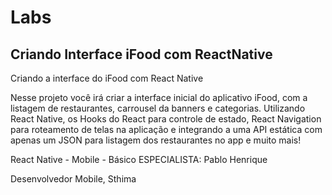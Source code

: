 # Labs
## Criando Interface iFood com ReactNative

Criando a interface do iFood com React Native

Nesse projeto você irá criar a interface inicial do aplicativo iFood, com a listagem de restaurantes, carrousel da banners e categorias. Utilizando React Native, os Hooks do React para controle de estado, React Navigation para roteamento de telas na aplicação e integrando a uma API estática com apenas um JSON para listagem dos restaurantes no app e muito mais!

React Native - Mobile - Básico
ESPECIALISTA: Pablo Henrique

Desenvolvedor Mobile, Sthima


